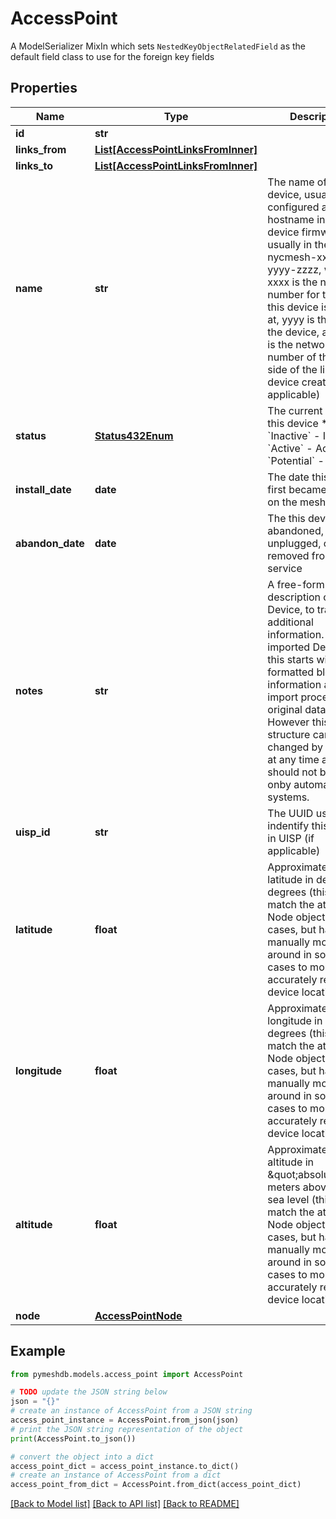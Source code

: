 # AccessPoint

A  ModelSerializer MixIn which sets `NestedKeyObjectRelatedField` as the default field class to use for the foreign key fields

## Properties

Name | Type | Description | Notes
------------ | ------------- | ------------- | -------------
**id** | **str** |  | [readonly] 
**links_from** | [**List[AccessPointLinksFromInner]**](AccessPointLinksFromInner.md) |  | [readonly] 
**links_to** | [**List[AccessPointLinksFromInner]**](AccessPointLinksFromInner.md) |  | [readonly] 
**name** | **str** | The name of this device, usually configured as the hostname in the device firmware, usually in the format nycmesh-xxxx-yyyy-zzzz, where xxxx is the network number for the node this device is located at, yyyy is the type of the device, and zzzz is the network number of the other side of the link this device creates (if applicable) | [optional] 
**status** | [**Status432Enum**](Status432Enum.md) | The current status of this device  * &#x60;Inactive&#x60; - Inactive * &#x60;Active&#x60; - Active * &#x60;Potential&#x60; - Potential | 
**install_date** | **date** | The date this device first became active on the mesh | [optional] 
**abandon_date** | **date** | The this device was abandoned, unplugged, or removed from service | [optional] 
**notes** | **str** | A free-form text description of this Device, to track any additional information. For imported Devices, this starts with a formatted block of information about the import processand original data. However this structure can be changed by admins at any time and should not be relied onby automated systems.  | [optional] 
**uisp_id** | **str** | The UUID used to indentify this device in UISP (if applicable) | [optional] 
**latitude** | **float** | Approximate AP latitude in decimal degrees (this will match the attached Node object in most cases, but has been manually moved around in some cases to more accurately reflect the device location) | 
**longitude** | **float** | Approximate AP longitude in decimal degrees (this will match the attached Node object in most cases, but has been manually moved around in some cases to more accurately reflect the device location) | 
**altitude** | **float** | Approximate AP altitude in \&quot;absolute\&quot; meters above mean sea level (this will match the attached Node object in most cases, but has been manually moved around in some cases to more accurately reflect the device location) | [optional] 
**node** | [**AccessPointNode**](AccessPointNode.md) |  | 

## Example

```python
from pymeshdb.models.access_point import AccessPoint

# TODO update the JSON string below
json = "{}"
# create an instance of AccessPoint from a JSON string
access_point_instance = AccessPoint.from_json(json)
# print the JSON string representation of the object
print(AccessPoint.to_json())

# convert the object into a dict
access_point_dict = access_point_instance.to_dict()
# create an instance of AccessPoint from a dict
access_point_from_dict = AccessPoint.from_dict(access_point_dict)
```
[[Back to Model list]](../README.md#documentation-for-models) [[Back to API list]](../README.md#documentation-for-api-endpoints) [[Back to README]](../README.md)


